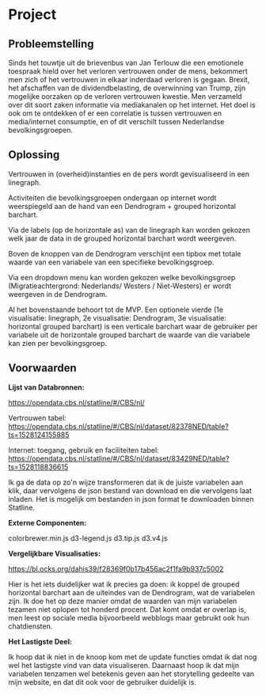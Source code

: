 # Project

## Probleemstelling

Sinds het touwtje uit de brievenbus van Jan Terlouw die een emotionele toespraak hield over het verloren vertrouwen onder de mens, bekommert men zich of het vertrouwen in elkaar inderdaad verloren is gegaan. Brexit, het afschaffen van de dividendbelasting, de overwinning van Trump, zijn mogelijke oorzaken op de verloren vertrouwen kwestie. Men verzameld over dit soort zaken informatie via mediakanalen op het internet. Het doel is ook om te ontdekken of er een correlatie is tussen vertrouwen en media/internet consumptie, en of dit verschilt tussen Nederlandse bevolkingsgroepen.

## Oplossing

Vertrouwen in (overheid)instanties en de pers wordt gevisualiseerd in een linegraph.

Activiteiten die bevolkingsgroepen ondergaan op internet wordt weerspiegeld aan de hand van een Dendrogram + grouped horizontal barchart.

Via de labels (op de horizontale as) van de linegraph kan worden gekozen welk jaar de data in de grouped horizontal barchart wordt weergeven.

Boven de knoppen van de Dendrogram verschijnt een tipbox met totale waarde van een variabele van een specifieke bevolkingsgroep.

Via een dropdown menu kan worden gekozen welke bevolkingsgroep (Migratieachtergrond: Nederlands/ Westers / Niet-Westers) er wordt weergeven in de Dendrogram.

Al het bovenstaande behoort tot de MVP. Een optionele vierde (1e visualisatie: linegraph, 2e visualisatie: Dendrogram, 3e visualisatie: horizontal grouped barchart) is een verticale barchart waar de gebruiker per variabele uit de horizontale grouped barchart de waarde van die variabele kan zien per bevolkingsgroep.

## Voorwaarden

**Lijst van Databronnen:**

https://opendata.cbs.nl/statline/#/CBS/nl/

Vertrouwen tabel: https://opendata.cbs.nl/statline/#/CBS/nl/dataset/82378NED/table?ts=1528124155885

Internet: toegang, gebruik en faciliteiten tabel:
https://opendata.cbs.nl/statline/#/CBS/nl/dataset/83429NED/table?ts=1528118836615

Ik ga de data op zo'n wijze transformeren dat ik de juiste variabelen aan klik, daar vervolgens de json bestand van download en die vervolgens laat inladen. Het is mogelijk om bestanden in json format te downloaden binnen Statline.

**Externe Componenten:**

colorbrewer.min.js
d3-legend.js
d3.tip.js
d3.v4.js

**Vergelijkbare Visualisaties:**

https://bl.ocks.org/dahis39/f28369f0b17b456ac2f1fa9b937c5002

Hier is het iets duidelijker wat ik precies ga doen: ik koppel de grouped horizontal barchart aan de uiteindes van de Dendrogram, wat de variabelen zijn. Ik doe het op deze manier omdat de waarden van mijn variabelen tezamen niet oplopen tot honderd procent. Dat komt omdat er overlap is, men leest op sociale media bijvoorbeeld webblogs maar gebruikt ook hun chatdiensten.

**Het Lastigste Deel:**

Ik hoop dat ik niet in de knoop kom met de update functies omdat ik dat nog wel het lastigste vind van data visualiseren. Daarnaast hoop ik dat mijn variabelen tenzamen wel betekenis geven aan het storytelling gedeelte van mijn website, en dat dit ook voor de gebruiker duidelijk is.
